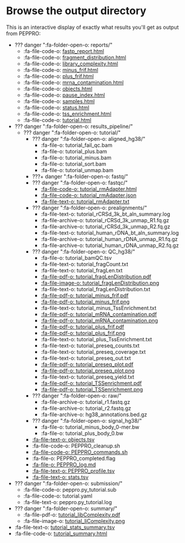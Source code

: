 # Browse the output directory

This is an interactive display of exactly what results you'll get as output from PEPPRO:

* ??? danger ":fa-folder-open-o: reports/"
    * :fa-file-code-o: [fastp_report.html](../files/examples/tutorial/reports/fastp_report.html)
    * :fa-file-code-o: [fragment_distribution.html](../files/examples/tutorial/reports/fragment_distribution.html)
    * :fa-file-code-o: [library_complexity.html](../files/examples/tutorial/reports/library_complexity.html)
    * :fa-file-code-o: [minus_frif.html](../files/examples/tutorial/reports/minus_frif.html)
    * :fa-file-code-o: [plus_frif.html](../files/examples/tutorial/reports/plus_frif.html)
    * :fa-file-code-o: [mrna_contamination.html](../files/examples/tutorial/reports/mrna_contamination.html)
    * :fa-file-code-o: [objects.html](../files/examples/tutorial/reports/objects.html)
    * :fa-file-code-o: [pause_index.html](../files/examples/tutorial/reports/pause_index.html)
    * :fa-file-code-o: [samples.html](../files/examples/tutorial/reports/samples.html)
    * :fa-file-code-o: [status.html](../files/examples/tutorial/reports/status.html)
    * :fa-file-code-o: [tss_enrichment.html](../files/examples/tutorial/reports/tss_enrichment.html)
    * :fa-file-code-o: [tutorial.html](../files/examples/tutorial/reports/tutorial.html)
* ??? danger ":fa-folder-open-o: results_pipeline/"
    * ??? danger ":fa-folder-open-o: tutorial/"
        * ??? danger ":fa-folder-open-o: aligned_hg38/"
            * :fa-file-o: tutorial_fail_qc.bam
            * :fa-file-o: tutorial_plus.bam
            * :fa-file-o: tutorial_minus.bam
            * :fa-file-o: tutorial_sort.bam
            * :fa-file-o: tutorial_unmap.bam
        * ???+ danger ":fa-folder-open-o: fastq/"
        * ??? danger ":fa-folder-open-o: fastqc/"
            * [:fa-file-code-o: tutorial_rmAdapter.html](../files/examples/tutorial/results_pipeline/tutorial/fastqc/tutorial_rmAdapter.html)
            * [:fa-file-code-o: tutorial_rmAdapter.json](../files/examples/tutorial/results_pipeline/tutorial/fastqc/tutorial_rmAdapter.json)
            * [:fa-file-text-o: tutorial_rmAdapter.txt](../files/examples/tutorial/results_pipeline/tutorial/fastqc/tutorial_rmAdapter.txt)
        * ??? danger ":fa-folder-open-o: prealignments/"
            * :fa-file-text-o: tutorial_rCRSd_3k_bt_aln_summary.log
            * :fa-file-archive-o: tutorial_rCRSd_3k_unmap_R1.fq.gz
            * :fa-file-archive-o: tutorial_rCRSd_3k_unmap_R2.fq.gz
            * :fa-file-text-o: tutorial_human_rDNA_bt_aln_summary.log
            * :fa-file-archive-o: tutorial_human_rDNA_unmap_R1.fq.gz
            * :fa-file-archive-o: tutorial_human_rDNA_unmap_R2.fq.gz
         * ??? danger ":fa-folder-open-o: QC_hg38/"
            * :fa-file-o: tutorial_bamQC.tsv
            * :fa-file-text-o: tutorial_fragCount.txt
            * :fa-file-text-o: tutorial_fragLen.txt
            * [:fa-file-pdf-o: tutorial_fragLenDistribution.pdf](../files/examples/tutorial/results_pipeline/tutorial/QC_hg38/tutorial_fragLenDistribution.pdf)
            * [:fa-file-image-o: tutorial_fragLenDistribution.png](../files/examples/tutorial/results_pipeline/tutorial/QC_hg38/tutorial_fragLenDistribution.png)
            * :fa-file-text-o: tutorial_fragLenDistribution.txt
            * [:fa-file-pdf-o: tutorial_minus_frif.pdf](../files/examples/tutorial/results_pipeline/tutorial/QC_hg38/tutorial_minus_frif.pdf)
            * [:fa-file-pdf-o: tutorial_minus_frif.png](../files/examples/tutorial/results_pipeline/tutorial/QC_hg38/tutorial_minus_frif.png)
            * :fa-file-text-o: tutorial_minus_TssEnrichment.txt
            * [:fa-file-pdf-o: tutorial_mRNA_contamination.pdf](../files/examples/tutorial/results_pipeline/tutorial/QC_hg38/tutorial_mRNA_contamination.pdf)
            * [:fa-file-pdf-o: tutorial_mRNA_contamination.png](../files/examples/tutorial/results_pipeline/tutorial/QC_hg38/tutorial_mRNA_contamination.png)
            * [:fa-file-pdf-o: tutorial_plus_frif.pdf](../files/examples/tutorial/results_pipeline/tutorial/QC_hg38/tutorial_plus_frif.pdf)
            * [:fa-file-pdf-o: tutorial_plus_frif.png](../files/examples/tutorial/results_pipeline/tutorial/QC_hg38/tutorial_plus_frif.png)
            * :fa-file-text-o: tutorial_plus_TssEnrichment.txt           
            * :fa-file-text-o: tutorial_preseq_counts.txt
            * :fa-file-text-o: tutorial_preseq_coverage.txt
            * :fa-file-text-o: tutorial_preseq_out.txt
            * [:fa-file-pdf-o: tutorial_preseq_plot.pdf](../files/examples/tutorial/results_pipeline/tutorial/QC_hg38/tutorial_preseq_plot.pdf)
            * [:fa-file-pdf-o: tutorial_preseq_plot.png](../files/examples/tutorial/results_pipeline/tutorial/QC_hg38/tutorial_preseq_plot.png)
            * :fa-file-text-o: tutorial_preseq_yield.txt
            * [:fa-file-pdf-o: tutorial_TSSenrichment.pdf](../files/examples/tutorial/results_pipeline/tutorial/QC_hg38/tutorial_TSSenrichment.pdf)
            * [:fa-file-pdf-o: tutorial_TSSenrichment.png](../files/examples/tutorial/results_pipeline/tutorial/QC_hg38/tutorial_TSSenrichment.png)
        * ??? danger ":fa-folder-open-o: raw/"
            * :fa-file-archive-o: tutorial_r1.fastq.gz
            * :fa-file-archive-o: tutorial_r2.fastq.gz
            * :fa-file-archive-o: hg38_annotations.bed.gz 
        * ??? danger ":fa-folder-open-o: signal_hg38/"
            * :fa-file-o: tutorial_minus_body_0-mer.bw
            * :fa-file-o: tutorial_plus_body_0.bw      
        * [:fa-file-text-o: objects.tsv](../files/examples/tutorial/results_pipeline/tutorial/objects.tsv) 
        * :fa-file-code-o: PEPPRO_cleanup.sh
        * [:fa-file-code-o: PEPPRO_commands.sh](../files/examples/tutorial/results_pipeline/tutorial/PEPPRO_commands.sh)
        * :fa-file-o: PEPPRO_completed.flag
        * [:fa-file-o: PEPPRO_log.md](../files/examples/tutorial/results_pipeline/tutorial/PEPPRO_log.md)
        * [:fa-file-text-o: PEPPRO_profile.tsv](../files/examples/tutorial/results_pipeline/tutorial/PEPPRO_profile.tsv)
        * [:fa-file-text-o: stats.tsv](../files/examples/tutorial/results_pipeline/tutorial/stats.tsv)
* ??? danger ":fa-folder-open-o: submission/"
    * :fa-file-code-o: peppro.py_tutorial.sub
    * :fa-file-code-o: tutorial.yaml
    * :fa-file-text-o: peppro.py_tutorial.log
* ??? danger ":fa-folder-open-o: summary/"
    * :fa-file-pdf-o: [tutorial_libComplexity.pdf](../files/examples/tutorial/summary/tutorial_libComplexity.pdf)
    * :fa-file-image-o: [tutorial_liComplexity.png](../files/examples/tutorial/summary/tutorial_libComplexity.png)
* :fa-file-text-o: [tutorial_stats_summary.tsv](../files/examples/tutorial/tutorial_stats_summary.tsv)
* :fa-file-code-o: [tutorial_summary.html](../files/examples/tutorial/tutorial_summary.html)
